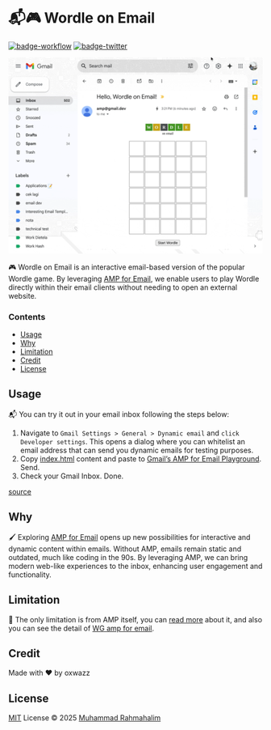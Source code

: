 # 📬🎮 Wordle on Email

[badge-workflow]: https://img.shields.io/github/actions/workflow/status/oxwazz/wordle_on_email/release.yml

[link-workflow]: https://github.com/oxwazz/wordle_on_email/actions/workflows/release.yml

[badge-twitter]: https://img.shields.io/twitter/follow/oxwazz

[link-twitter]: https://x.com/oxwazz

[![badge-workflow]][link-workflow]
[![badge-twitter]][link-twitter]

![Wordle on Email Preview](./preview.gif)

🎮 Wordle on Email is an interactive email-based version of the popular Wordle game. By leveraging [AMP for Email](https://amp.dev/about/email), we enable users to play Wordle directly within their email clients without needing to open an external website.

### Contents

- [Usage](#usage)
- [Why](#why)
- [Limitation](#limitation)
- [Credit](#credit)
- [License](#license)

## Usage

📬 You can try it out in your email inbox following the steps below:

1. Navigate to `Gmail Settings > General > Dynamic email` and `click Developer settings`. This opens a dialog where you can whitelist an email address that can send you dynamic emails for testing purposes.
1. Copy [index.html](./index.html) content and paste to [Gmail’s AMP for Email Playground](https://amp.gmail.dev/playground/). Send.
1. Check your Gmail Inbox. Done.

[source](https://developers.google.com/gmail/ampemail/testing-dynamic-email)

## Why

🖌️ Exploring [AMP for Email](https://amp.dev/about/email) opens up new possibilities for interactive and dynamic content within emails. Without AMP, emails remain static and outdated, much like coding in the 90s. By leveraging AMP, we can bring modern web-like experiences to the inbox, enhancing user engagement and functionality.

## Limitation

📐 The only limitation is from AMP itself, you can [read more](https://developers.google.com/gmail/ampemail/tips) about it, and also you can see the detail of [WG amp for email](https://github.com/ampproject/amphtml/tree/main/docs/spec/email).

## Credit

Made with ❤️ by oxwazz

## License

[MIT](./LICENSE) License © 2025 [Muhammad Rahmahalim](https://github.com/oxwazz)
